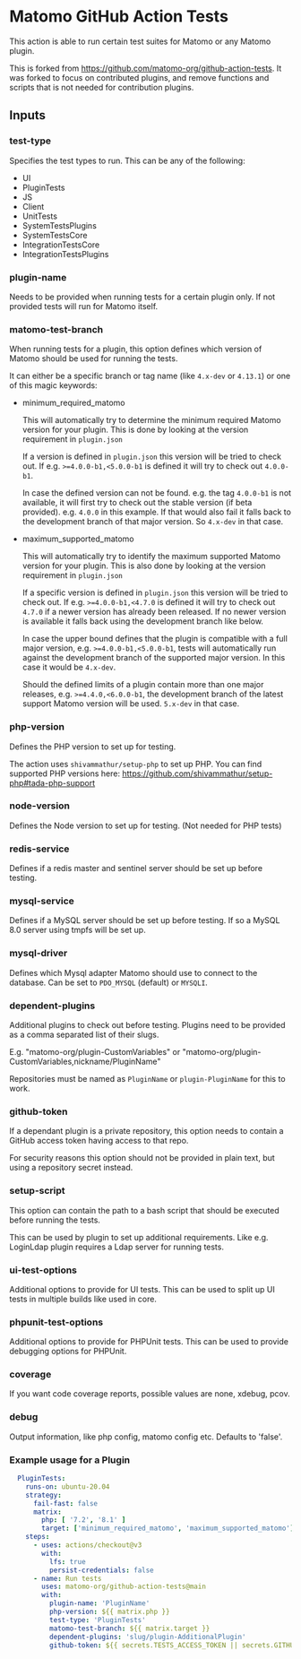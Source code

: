 # Matomo GitHub Action Tests

This action is able to run certain test suites for Matomo or any Matomo plugin.

This is forked from <https://github.com/matomo-org/github-action-tests>. It was forked to focus on contributed plugins, and remove functions and scripts that is not needed for contribution plugins.

## Inputs

### test-type

Specifies the test types to run. This can be any of the following:

- UI
- PluginTests
- JS
- Client
- UnitTests
- SystemTestsPlugins
- SystemTestsCore
- IntegrationTestsCore
- IntegrationTestsPlugins

### plugin-name

Needs to be provided when running tests for a certain plugin only. If not provided tests will run for Matomo itself.

### matomo-test-branch

When running tests for a plugin, this option defines which version of Matomo should be used for running the tests.

It can either be a specific branch or tag name (like `4.x-dev` or `4.13.1`) or one of this magic keywords:

- minimum_required_matomo

  This will automatically try to determine the minimum required Matomo version for your plugin. This is done by looking at the version requirement in `plugin.json`

  If a version is defined in `plugin.json` this version will be tried to check out. If e.g. `>=4.0.0-b1,<5.0.0-b1` is defined it will try to check out `4.0.0-b1`.

  In case the defined version can not be found. e.g. the tag `4.0.0-b1` is not available, it will first try to check out the stable version (if beta provided). e.g. `4.0.0` in this example. If that would also fail it falls back to the development branch of that major version. So `4.x-dev` in that case.

- maximum_supported_matomo

  This will automatically try to identify the maximum supported Matomo version for your plugin. This is also done by looking at the version requirement in `plugin.json`

  If a specific version is defined in `plugin.json` this version will be tried to check out. If e.g. `>=4.0.0-b1,<4.7.0` is defined it will try to check out `4.7.0` if a newer version has already been released. If no newer version is available it falls back using the development branch like below.

  In case the upper bound defines that the plugin is compatible with a full major version, e.g. `>=4.0.0-b1,<5.0.0-b1`, tests will automatically run against the development branch of the supported major version. In this case it would be `4.x-dev`.

  Should the defined limits of a plugin contain more than one major releases, e.g. `>=4.4.0,<6.0.0-b1`, the development branch of the latest support Matomo version will be used. `5.x-dev` in that case.

### php-version

Defines the PHP version to set up for testing.

The action uses `shivammathur/setup-php` to set up PHP. You can find supported PHP versions here: <https://github.com/shivammathur/setup-php#tada-php-support>

### node-version

Defines the Node version to set up for testing. (Not needed for PHP tests)

### redis-service

Defines if a redis master and sentinel server should be set up before testing.

### mysql-service

Defines if a MySQL server should be set up before testing. If so a MySQL 8.0 server using tmpfs will be set up.

### mysql-driver

Defines which Mysql adapter Matomo should use to connect to the database. Can be set to `PDO_MYSQL` (default) or `MYSQLI`.

### dependent-plugins

Additional plugins to check out before testing. Plugins need to be provided as a comma separated list of their slugs.

E.g. "matomo-org/plugin-CustomVariables" or "matomo-org/plugin-CustomVariables,nickname/PluginName"

Repositories must be named as `PluginName` or `plugin-PluginName` for this to work.

### github-token

If a dependant plugin is a private repository, this option needs to contain a GitHub access token having access to that repo.

For security reasons this option should not be provided in plain text, but using a repository secret instead.

### setup-script

This option can contain the path to a bash script that should be executed before running the tests.

This can be used by plugin to set up additional requirements. Like e.g. LoginLdap plugin requires a Ldap server for running tests.

### ui-test-options

Additional options to provide for UI tests. This can be used to split up UI tests in multiple builds like used in core.

### phpunit-test-options

Additional options to provide for PHPUnit tests. This can be used to provide debugging options for PHPUnit.

### coverage

If you want code coverage reports, possible values are none, xdebug, pcov.

### debug

Output information, like php config, matomo config etc. Defaults to 'false'.

### Example usage for a Plugin

```yaml
  PluginTests:
    runs-on: ubuntu-20.04
    strategy:
      fail-fast: false
      matrix:
        php: [ '7.2', '8.1' ]
        target: ['minimum_required_matomo', 'maximum_supported_matomo']
    steps:
      - uses: actions/checkout@v3
        with:
          lfs: true
          persist-credentials: false
      - name: Run tests
        uses: matomo-org/github-action-tests@main
        with:
          plugin-name: 'PluginName'
          php-version: ${{ matrix.php }}
          test-type: 'PluginTests'
          matomo-test-branch: ${{ matrix.target }}
          dependent-plugins: 'slug/plugin-AdditionalPlugin'
          github-token: ${{ secrets.TESTS_ACCESS_TOKEN || secrets.GITHUB_TOKEN }}
```
